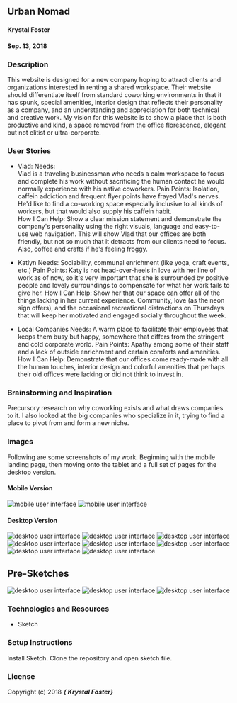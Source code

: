 ## Urban Nomad

#### Krystal Foster
#### Sep. 13, 2018

### Description

This website is designed for a new company hoping to attract clients and organizations interested in renting a shared workspace. Their website should differentiate itself from standard coworking environments in that it has spunk, special amenities, interior design that reflects their personality as a company, and an understanding and appreciation for both technical and creative work. My vision for this website is to show a place that is both productive and kind, a space removed from the office florescence, elegant but not elitist or ultra-corporate.


### User Stories

* Vlad:
    Needs:  
      Vlad is a traveling businessman who needs a calm workspace to focus and complete his work without sacrificing the human contact he would normally experience with his native coworkers.
    Pain Points:
      Isolation, caffein addiction and frequent flyer points have frayed Vlad's nerves. He'd like to find a co-working space especially inclusive to all kinds of workers, but that would also supply his caffein habit.  
    How I Can Help:
      Show a clear mission statement and demonstrate the company's personality using the right visuals, language and easy-to-use web navigation. This will show Vlad that our offices are both friendly, but not so much that it detracts from our clients need to focus. Also, coffee and crafts if he's feeling froggy.

* Katlyn
    Needs:
      Sociability, communal enrichment (like yoga, craft events, etc.)
    Pain Points:
      Katy is not head-over-heels in love with her line of work as of now, so it's very important that she is surrounded by positive people and lovely surroundings to compensate for what her work fails to give her.
    How I Can Help:
      Show her that our space can offer all of the things lacking in her current experience. Community, love (as the neon sign offers), and the occasional recreational distractions on Thursdays that will keep her motivated and engaged socially throughout the week.


* Local Companies
    Needs:
      A warm place to facilitate their employees that keeps them busy but happy, somewhere that differs from the stringent and cold corporate world.
    Pain Points:
      Apathy among some of their staff and a lack of outside enrichment and certain comforts and amenities.  
    How I Can Help:
      Demonstrate that our offices come ready-made with all the human touches, interior design and colorful amenities that perhaps their old offices were lacking or did not think to invest in.

### Brainstorming and Inspiration

  Precursory research on why coworking exists and what draws companies to it. I also looked at the big companies who specialize in it, trying to find a place to pivot from and form a new niche.

### Images

Following are some screenshots of my work. Beginning with the mobile landing page, then moving onto the tablet and a full set of pages for the desktop version. 

#### Mobile Version

![mobile user interface](img/ssmobile.png)
![mobile user interface](img/sstablet.png)

#### Desktop Version

![desktop user interface](img/ssdesktoplanding.png)
![desktop user interface](img/sscontact.png)
![desktop user interface](img/ssaboutus.png)
![desktop user interface](img/ssamenities.png)
![desktop user interface](img/ssamenities2.png)
![desktop user interface](img/sssubscribe.png)
![desktop user interface](img/sssubscribe2.png)
![desktop user interface](img/sssubscribe.png)


## Pre-Sketches

![desktop user interface](img/ss1.jpg)
![desktop user interface](img/ss2.jpg)
![desktop user interface](img/ss3.jpg)


### Technologies and Resources

* Sketch


### Setup Instructions

Install Sketch. Clone the repository and open sketch file.


### License

Copyright (c) 2018 **_{ Krystal Foster}_**
